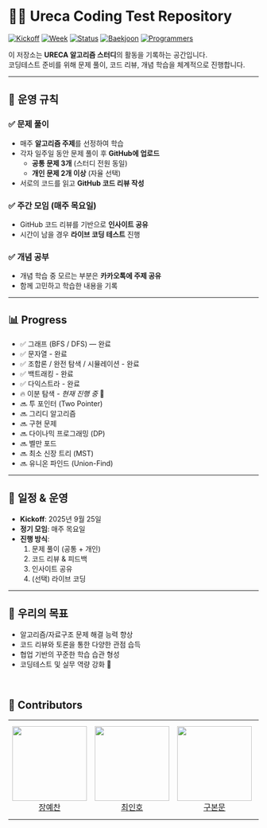 # 🧑‍💻 Ureca Coding Test Repository

[![Kickoff](https://img.shields.io/badge/Start-2025.09.25-00b894)](#일정--운영)
[![Week](https://img.shields.io/badge/Week-6주차-0984e3)](#📊-progress)
[![Status](https://img.shields.io/badge/Status-On--going-6c5ce7)](#📊-progress)
[![Baekjoon](https://img.shields.io/badge/Baekjoon-OnlineJudge-2ecc71)](#)
[![Programmers](https://img.shields.io/badge/Programmers-CodingTest-9b59b6)](#)


이 저장소는 **URECA 알고리즘 스터디**의 활동을 기록하는 공간입니다.  
코딩테스트 준비를 위해 문제 풀이, 코드 리뷰, 개념 학습을 체계적으로 진행합니다.  

---

## 🔑 운영 규칙

### ✅ 문제 풀이
- 매주 **알고리즘 주제**를 선정하여 학습
- 각자 일주일 동안 문제 풀이 후 **GitHub에 업로드**
  - **공통 문제 3개** (스터디 전원 동일)
  - **개인 문제 2개 이상** (자율 선택)
- 서로의 코드를 읽고 **GitHub 코드 리뷰 작성**

### ✅ 주간 모임 (매주 목요일)
- GitHub 코드 리뷰를 기반으로 **인사이트 공유**
- 시간이 남을 경우 **라이브 코딩 테스트** 진행

### ✅ 개념 공부
- 개념 학습 중 모르는 부분은 **카카오톡에 주제 공유**
- 함께 고민하고 학습한 내용을 기록

---

## 📊 Progress

- ✅ 그래프 (BFS / DFS) — 완료  
- ✅ 문자열 - 완료
- ✅ 조합론 / 완전 탐색 / 시뮬레이션 - 완료
- ✅ 백트래킹 - 완료
- ✅ 다익스트라 - 완료
- 🔥 이분 탐색 - *현재 진행 중* 🚀
- 🔜 투 포인터 (Two Pointer)
- 🔜 그리디 알고리즘  
- 🔜 구현 문제  
- 🔜 다이나믹 프로그래밍 (DP)
- 🔜 벨만 포드  
- 🔜 최소 신장 트리 (MST)  
- 🔜 유니온 파인드 (Union-Find)  

---

## 📅 일정 & 운영
- **Kickoff**: 2025년 9월 25일  
- **정기 모임**: 매주 목요일  
- **진행 방식**:  
  1. 문제 풀이 (공통 + 개인)  
  2. 코드 리뷰 & 피드백  
  3. 인사이트 공유  
  4. (선택) 라이브 코딩  

---

## 🙌 우리의 목표
- 알고리즘/자료구조 문제 해결 능력 향상  
- 코드 리뷰와 토론을 통한 다양한 관점 습득  
- 협업 기반의 꾸준한 학습 습관 형성  
- 코딩테스트 및 실무 역량 강화 🚀

&nbsp;
## 👤 Contributors

<table>
    <tr height="200px">
      <td align="center" width="200px">
            <a href="https://github.com/paul0755">
                <img height="150px" width="150px" src="https://avatars.githubusercontent.com/paul0755"/>
            </a>
            <br />
            <a href="https://github.com/paul0755">장예찬</a>
        </td>
        <td align="center" width="200px">
            <a href="https://github.com/inhooo00">
                <img height="150px" width="150px" src="https://avatars.githubusercontent.com/inhooo00"/>
            </a>
            <br />
            <a href="https://github.com/inhooo00">최인호</a>
        </td>
        <td align="center" width="200px">
            <a href="https://github.com/bon0512">
                <img height="150px" width="150px" src="https://avatars.githubusercontent.com/bon0512"/>
            </a>
            <br />
            <a href="https://github.com/bon0512">구본문</a>
        </td>
        <td align="center" width="200px">
            <a href="https://github.com/HyeongseoShin">
                <img height="150px" width="150px" src="https://avatars.githubusercontent.com/HyeongseoShin"/>
            </a>
            <br />
            <a href="https://github.com/HyeongseoShin">신형서</a>
        </td>
    </tr>
</table>
